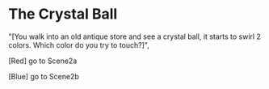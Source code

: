<h1>The Crystal Ball</h1>

<p1>"[You walk into an old antique store and see a crystal ball, it starts to swirl 2 colors. Which color do you try to touch?]",</p>

[Red] go to Scene2a

[Blue] go to Scene2b
